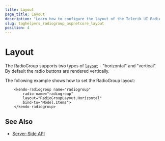 ```yaml
---
title: Layout
page_title: Layout
description: "Learn how to configure the layout of the Telerik UI RadioGroup for {{ site.framework }}."
slug: taghelpers_radiogroup_aspnetcore_layout
position: 4
---
```


# Layout

The RadioGroup supports two types of [`layout`](/api/javascript/ui/radiogroup/configuration/layout) - "horizontal" and "vertical". By default the radio buttons are rendered vertically.

The following example shows how to set the RadioGroup layout:

```tagHelper
    <kendo-radiogroup name="radiogroup"
        radio-name="radiogroup"        
        layout="RadioGroupLayout.Horizontal"
        bind-to="Model.Items">
    </kendo-radiogroup>
```

## See Also

* [Server-Side API](/api/radiogroup)

